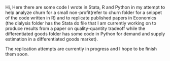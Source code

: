 Hi,
Here there are some code I wrote in Stata, R and Python in my attempt to help analyze churn for a small non-profit(refer to 
churn folder for a snippet of the code written in R) and to replicate published papers in Economics (the dialysis folder has the 
Stata do file that I am currently working on to produce results from a paper on quality-quantity tradeoff while the differentiated goods
folder has some code in Python for demand and supply estimation in a differentiated goods market).

The replication attempts are currently in progress and I hope to be finish them soon. 
